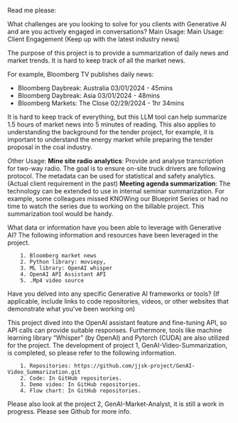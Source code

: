 Read me please:

What challenges are you looking to solve for you clients with Generative AI and are you actively engaged in conversations?
Main Usage: 
Main Usage: 
Client Engagement (Keep up with the latest industry news) 

The purpose of this project is to provide a summarization of daily news and market trends. It is hard to keep track of all the market news. 

For example, Bloomberg TV publishes daily news: 
- Bloomberg Daybreak: Australia 03/01/2024 - 45mins
- Bloomberg Daybreak: Asia 03/01/2024 - 48mins
- Bloomberg Markets: The Close 02/29/2024 - 1hr 34mins

It is hard to keep track of everything, but this LLM tool can help summarize 1.5 hours of market news into 5 minutes of reading.
This also applies to understanding the background for the tender project, for example, it is important to understand the energy market while preparing the tender proposal in the coal industry.

Other Usage: 
**Mine site radio analytics**: Provide and analyse transcription for two-way radio. The goal is to ensure on-site truck drivers are following protocol. The metadata can be used for statistical and safety analytics. (Actual client requirement in the past)
**Meeting agenda summarization**: The technology can be extended to use in internal seminar summarization. For example, some colleagues missed KNOWing our Blueprint Series or had no time to watch the series due to working on the billable project. This summarization tool would be handy.

What data or information have you been able to leverage with Generative AI?
The following information and resources have been leveraged in the project.

        1. Bloomberg market news 
        2. Python library: moviepy, 
        3. ML library: OpenAI whisper
        4. OpenAI API Assistant API
        5. .Mp4 video source

Have you delved into any specific Generative AI frameworks or tools? (If applicable, include links to code repositories, videos, or other websites that demonstrate what you've been working on)

This project dived into the OpenAI assistant feature and fine-tuning API, so API calls can provide suitable responses. Furthermore, tools like machine learning library “Whisper” (by OpenAI) and Pytorch (CUDA) are also utilized for the project. 
The development of project 1, GenAI-Video-Summarization, is completed, so please refer to the following information.

        1. Repositories: https://github.com/jjsk-project/GenAI-Video_Summarization.git 
        2. Code: In GitHub repositories.
        3. Demo video: In GitHub repositories.
        4. Flow chart: In GitHub repositories.

Please also look at the project 2, GenAI-Market-Analyst, it is still a work in progress. Please see Github for more info.
